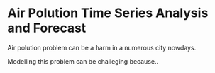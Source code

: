 # Air Polution Time Series Analysis and Forecast

Air polution problem can be a harm in a numerous city nowdays.

Modelling this problem can be challeging because..
